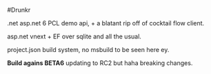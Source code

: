 #Drunkr

.net asp.net 6 PCL demo api, + a blatant rip off of cocktail flow client.

asp.net vnext + EF over sqlite and all the usual.

project.json build system, no msbuild to be seen here ey.

__Build agains BETA6__ updating to RC2 but haha breaking changes.
